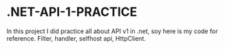 # .NET-API-1-PRACTICE
In this project I did practice all about API  v1 in .net, soy here is my code for reference. Filter, handler, selfhost api, HttpClient.
